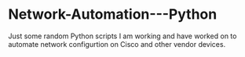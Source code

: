 # Network-Automation---Python

Just some random Python scripts I am working and have worked on to automate network configurtion on Cisco and other vendor devices. 

